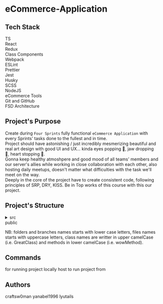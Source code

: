 # eCommerce-Application

## Tech Stack

TS\
React\
Redux\
Class Components\
Webpack\
ESLint\
Prettier\
Jest\
Husky\
SCSS\
NodeJS\
eCommerce Tools\
Git and GitHub\
FSD Architecture

## Project's Purpose

Create during `Four Sprints` fully functional `eCommerce Application` with every Sprints' tasks done to the fullest and in time.<br />
Project should have astonishing / just incredibly mesmerizing beautiful and real art design with good UI and UX... kinda eyes popping 👀, jaw dropping 👄, heart stopping 💖.<br />
Gonna keep healthy atmoshpere and good mood of all teams' members and our server's allies while working in close collaboration with each other, also hosting daily meetups, doesn't matter what difficulties with the task we'll meet on the way.<br />
Deeply in the core of the project have to create consistent code, following principles of SRP, DRY, KISS.
Be in Top works of this course with this our project.

## Project's Structure

<details><summary>src</summary>

- app<br />
- api<br />
<details><summary>core</summary>

- base_component<br />
- store<br />
- observer
- event_emitter<br />
<details><summary>components</summary>

- pages<br />
- widgets
- features(card etc.)<br />
- UI (buttons etc.)<br />
</details>
</details>
products' data (config)<br />
assets<br />
types, enums, interfaces, constants<br />
.scss file for each .ts file and one .scss file with imports<br />
</details>
public
<p></p>
NB: folders and branches names starts with lower case letters, files names starts with uppercase letters, class names are writter in upper camelCase (i.e. GreatClass) and methods in lower camelCase (i.e. wowMethod).

## Commands

for running project locally
host to run project from

## Authors

craftsw0man
yanabel1996
lyutails
